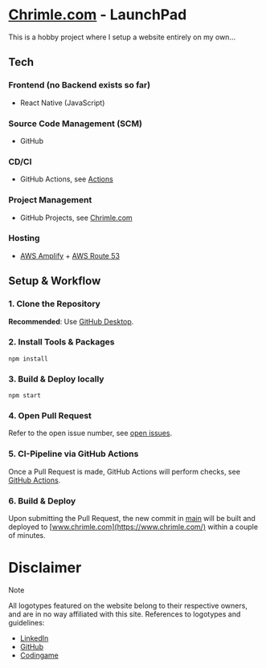 # [Chrimle.com](https://chrimle.com/) - LaunchPad
This is a hobby project where I setup a website entirely on my own...

## Tech
### Frontend (no Backend exists so far)
- React Native (JavaScript)
### Source Code Management (SCM)
- GitHub
### CD/CI
- GitHub Actions, see [Actions](https://github.com/Chrimle/launch-pad/actions)
### Project Management
- GitHub Projects, see [Chrimle.com](https://github.com/users/Chrimle/projects/1/)
### Hosting
- [AWS Amplify](https://aws.amazon.com/amplify/) + [AWS Route 53](https://aws.amazon.com/route53/)

## Setup & Workflow
### 1. Clone the Repository
**Recommended**: Use [GitHub Desktop](https://desktop.github.com/).
### 2. Install Tools & Packages
```
npm install
```
### 3. Build & Deploy locally
```
npm start
```
### 4. Open Pull Request
Refer to the open issue number, see [open issues](https://github.com/Chrimle/launch-pad/issues).
### 5. CI-Pipeline via GitHub Actions
Once a Pull Request is made, GitHub Actions will perform checks, see [GitHub Actions](https://github.com/Chrimle/launch-pad/actions).
### 6. Build & Deploy
Upon submitting the Pull Request, the new commit in [main](https://github.com/Chrimle/launch-pad/commits/main/) will be built and deployed to [www.chrimle.com](https://www.chrimle.com/) within a couple of minutes.

# Disclaimer
> [!NOTE]
> All logotypes featured on the website belong to their respective owners, and are in no way affiliated with this site.
> References to logotypes and guidelines:
> - [LinkedIn](https://brand.linkedin.com/content/brand/global/en_us/index/visual-identity/logo)
> - [GitHub](https://github.com/logos)
> - [Codingame](https://www.codingame.com/work/press/)
